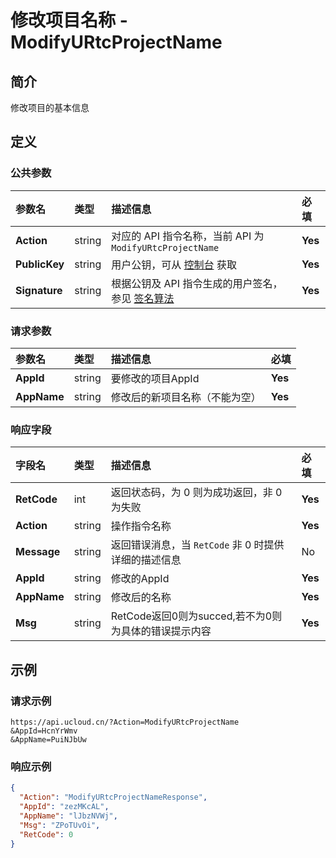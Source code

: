 # 修改项目名称 - ModifyURtcProjectName

## 简介

修改项目的基本信息









## 定义

### 公共参数

| 参数名 | 类型 | 描述信息 | 必填 |
|:---|:---|:---|:---|
| **Action**     | string  | 对应的 API 指令名称，当前 API 为 `ModifyURtcProjectName`                        | **Yes** |
| **PublicKey**  | string  | 用户公钥，可从 [控制台](https://console.ucloud.cn/uapi/apikey) 获取                                             | **Yes** |
| **Signature**  | string  | 根据公钥及 API 指令生成的用户签名，参见 [签名算法](api/summary/signature.md)  | **Yes** |

### 请求参数

| 参数名 | 类型 | 描述信息 | 必填 |
|:---|:---|:---|:---|
| **AppId** | string | 要修改的项目AppId |**Yes**|
| **AppName** | string | 修改后的新项目名称（不能为空） |**Yes**|

### 响应字段

| 字段名 | 类型 | 描述信息 | 必填 |
|:---|:---|:---|:---|
| **RetCode** | int | 返回状态码，为 0 则为成功返回，非 0 为失败 |**Yes**|
| **Action** | string | 操作指令名称 |**Yes**|
| **Message** | string | 返回错误消息，当 `RetCode` 非 0 时提供详细的描述信息 |No|
| **AppId** | string | 修改的AppId |**Yes**|
| **AppName** | string | 修改后的名称 |**Yes**|
| **Msg** | string | RetCode返回0则为succed,若不为0则为具体的错误提示内容 |**Yes**|




## 示例

### 请求示例
    
```
https://api.ucloud.cn/?Action=ModifyURtcProjectName
&AppId=HcnYrWmv
&AppName=PuiNJbUw
```

### 响应示例
    
```json
{
  "Action": "ModifyURtcProjectNameResponse",
  "AppId": "zezMKcAL",
  "AppName": "lJbzNVWj",
  "Msg": "ZPoTUvOi",
  "RetCode": 0
}
```





